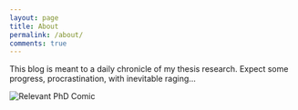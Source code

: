 ```yaml
---
layout: page
title: About
permalink: /about/
comments: true
---
```


This blog is meant to a daily chronicle of my thesis research.  Expect some progress, procrastination, with inevitable raging...


![Relevant PhD Comic]({{http://www.earththing.com/wp-content/uploads/2010/10/phd102710s1.gif}})